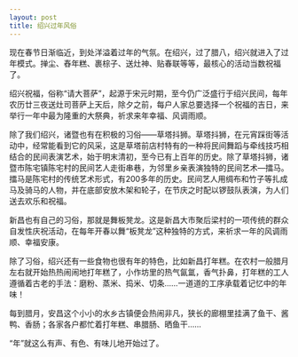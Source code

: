 ```yaml
---
layout: post
title: 绍兴过年风俗
---
```



现在春节日渐临近，到处洋溢着过年的气氛。在绍兴，过了腊八，绍兴就进入了过年模式。掸尘、舂年糕、裹棕子、送灶神、贴春联等等，最核心的活动当数祝福了。

绍兴祝福，俗称“请大菩萨”，起源于宋元时期，至今仍广泛盛行于绍兴民间，每年农历廿三夜送灶司菩萨上天后，除夕之前，每户人家总要选择一个祝福的吉日，来举行一年中最为隆重的大祭典，祈求来年幸福、风调雨顺。

除了我们绍兴，诸暨也有在积极的习俗——草塔抖狮。草塔抖狮，在元宵踩街等活动中，经常能看到它的风采，这是草塔前店村特有的一种将民间舞蹈与牵线技巧相结合的民间表演艺术，始于明末清初，至今已有上百年的历史。除了草塔抖狮，诸暨市陈宅镇陈宅村的民间艺人走街串巷，为邻里乡亲表演独特的民间艺术—擂马。擂马是陈宅村的传统艺术形式，有200多年的历史。民间艺人用绸布和竹子等扎成马及骑马的人物，并在底部安放木架和轮子，在节庆之时配以锣鼓队表演，为人们送去欢乐和祝福。

新昌也有自己的习俗，那就是舞板凳龙。这是新昌大市聚后梁村的一项传统的群众自发性庆祝活动，在每年开春以舞“板凳龙”这种独特的方式，来祈求一年的风调雨顺、幸福安康。

除了习俗，绍兴还有一些食物也很有年的特色，比如新昌打年糕。在农村一般腊月左右就开始热热闹闹地打年糕了，小作坊里的热气氤氲，香气扑鼻，打年糕的工人遵循着古老的手法：磨粉、蒸米、捣米、切条……一道道的工序承载着记忆中的年味！

每到腊月，安昌这个小小的水乡古镇便会热闹非凡，狭长的廊棚里挂满了鱼干、酱鸭、香肠；各家各户都忙着打年糕、串腊肠、晒鱼干……

“年”就这么有声、有色、有味儿地开始过了。
